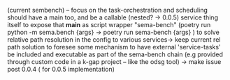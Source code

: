 (current sembench) – focus on the task-orchestration and scheduling
should have a main too, and be a callable (nested? → 0.0.5) service thing itself
to expose that __main__ as script wrapper "sema-bench" (poetry run python -m sema.bench {args} → poetry run sema-bench {args} )
to solve relative path resolution in the config to various services→ keep current rel path solution
to foresee some mechanism to have external 'service-tasks' be included and executable as part of the sema-bench chain  (e.g provided through custom code in a k-gap project – like the odsg tool) → make issue post 0.0.4 ( for 0.0.5 implementation)
